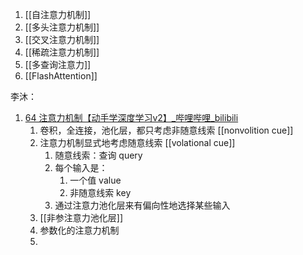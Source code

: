 1.  [[自注意力机制]]
2. [[多头注意力机制]]
3. [[交叉注意力机制]]
4. [[稀疏注意力机制]]
5. [[多查询注意力]]
6. [[FlashAttention]]

李沐：
1.  [64 注意力机制【动手学深度学习v2】_哔哩哔哩_bilibili](https://www.bilibili.com/video/BV1264y1i7R1)
	1. 卷积，全连接，池化层，都只考虑非随意线索 [[nonvolition cue]]
	2. 注意力机制显式地考虑随意线索 [[volational cue]]
		1. 随意线索：查询 query
		2. 每个输入是：
			1. 一个值 value
			2. 非随意线索 key
		3. 通过注意力池化层来有偏向性地选择某些输入
	3. [[非参注意力池化层]]
	4. 参数化的注意力机制
	5. 

